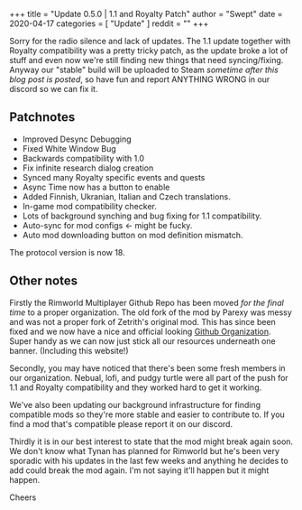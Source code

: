 +++
title = "Update 0.5.0 | 1.1 and Royalty Patch"
author = "Swept"
date = 2020-04-17
categories = [
	"Update"
]
reddit = ""
+++


Sorry for the radio silence and lack of updates. The 1.1 update together with Royalty compatibility was a pretty tricky patch, as the update broke a lot of stuff and even now we're still finding new things that need syncing/fixing. Anyway our "stable" build will be uploaded to Steam *sometime after this blog post is posted*, so have fun and report ANYTHING WRONG in our discord so we can fix it.

<!--more-->


## Patchnotes

- Improved Desync Debugging
- Fixed White Window Bug
- Backwards compatibility with 1.0
- Fix infinite research dialog creation
- Synced many Royalty specific events and quests
- Async Time now has a button to enable
- Added Finnish, Ukranian, Italian and Czech translations.
- In-game mod compatibility checker.
- Lots of background synching and bug fixing for 1.1 compatibility.
- Auto-sync for mod configs <- might be fucky.
- Auto mod downloading button on mod definition mismatch.

The protocol version is now 18.

## Other notes

Firstly the Rimworld Multiplayer Github Repo has been moved *for the final time* to a proper organization. The old fork of the mod by Parexy was messy and was not a proper fork of Zetrith's original mod. This has since been fixed and we now have a nice and official looking [Github Organization](https://github.com/rwmt). Super handy as we can now just stick all our resources underneath one banner. (Including this website!)

Secondly, you may have noticed that there's been some fresh members in our organization. Nebual, lofi, and pudgy turtle were all part of the push for 1.1 and Royalty compatibility and they worked hard to get it working.

We've also been updating our background infrastructure for finding compatible mods so they're more stable and easier to contribute to. If you find a mod that's compatible please report it on our discord.

Thirdly it is in our best interest to state that the mod might break again soon. We don't know what Tynan has planned for Rimworld but he's been very sporadic with his updates in the last few weeks and anything he decides to add could break the mod again. I'm not saying it'll happen but it might happen.





Cheers

&nbsp;

&nbsp;

&nbsp;

&nbsp;

&nbsp;

&nbsp;

&nbsp;
